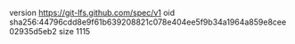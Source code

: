 version https://git-lfs.github.com/spec/v1
oid sha256:44796cdd8e9f61b639208821c078e404ee5f9b34a1964a859e8cee02935d5eb2
size 1115
